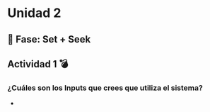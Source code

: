 # Unidad 2

## 🔎 Fase: Set + Seek
## Actividad 1 💣
### ¿Cuáles son los Inputs que crees que utiliza el sistema? 
- 
